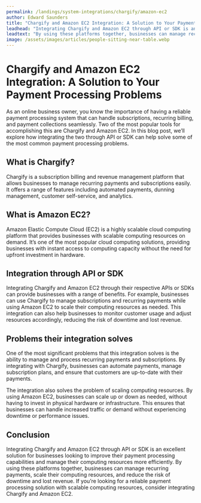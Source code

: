 ```yaml
---
permalink: /landings/system-integrations/chargify/amazon-ec2
author: Edward Saunders
title: "Chargify and Amazon EC2 Integration: A Solution to Your Payment Processing Problems"
leadhead: "Integrating Chargify and Amazon EC2 through API or SDK is an excellent solution for businesses looking to improve their payment processing capabilities and manage their computing resources more efficiently"
leadtext: "By using these platforms together, businesses can manage recurring payments, scale their computing resources, and reduce the risk of downtime and lost revenue. If you’re looking for a reliable payment processing solution with scalable computing resources, consider integrating Chargify and Amazon EC2."
image: /assets/images/articles/people-sitting-near-table.webp
---
```

<div class="arttext">	<h1>Chargify and Amazon EC2 Integration: A Solution to Your Payment Processing Problems</h1>
	<p>As an online business owner, you know the importance of having a reliable payment processing system that can handle subscriptions, recurring billing, and payment collections seamlessly. Two of the most popular tools for accomplishing this are Chargify and Amazon EC2. In this blog post, we’ll explore how integrating the two through API or SDK can help solve some of the most common payment processing problems.</p>
	<h2>What is Chargify?</h2>
	<p>Chargify is a subscription billing and revenue management platform that allows businesses to manage recurring payments and subscriptions easily. It offers a range of features including automated payments, dunning management, customer self-service, and analytics.</p>
	<h2>What is Amazon EC2?</h2>
	<p>Amazon Elastic Compute Cloud (EC2) is a highly scalable cloud computing platform that provides businesses with scalable computing resources on demand. It’s one of the most popular cloud computing solutions, providing businesses with instant access to computing capacity without the need for upfront investment in hardware.</p>
	<h2>Integration through API or SDK</h2>
	<p>Integrating Chargify and Amazon EC2 through their respective APIs or SDKs can provide businesses with a range of benefits. For example, businesses can use Chargify to manage subscriptions and recurring payments while using Amazon EC2 to scale their computing resources as needed. This integration can also help businesses to monitor customer usage and adjust resources accordingly, reducing the risk of downtime and lost revenue.</p>
	<h2>Problems their integration solves</h2>
	<p>One of the most significant problems that this integration solves is the ability to manage and process recurring payments and subscriptions. By integrating with Chargify, businesses can automate payments, manage subscription plans, and ensure that customers are up-to-date with their payments.</p>
	<p>The integration also solves the problem of scaling computing resources. By using Amazon EC2, businesses can scale up or down as needed, without having to invest in physical hardware or infrastructure. This ensures that businesses can handle increased traffic or demand without experiencing downtime or performance issues.</p>
	<h2>Conclusion</h2>
	<p>Integrating Chargify and Amazon EC2 through API or SDK is an excellent solution for businesses looking to improve their payment processing capabilities and manage their computing resources more efficiently. By using these platforms together, businesses can manage recurring payments, scale their computing resources, and reduce the risk of downtime and lost revenue. If you’re looking for a reliable payment processing solution with scalable computing resources, consider integrating Chargify and Amazon EC2.</p>
</div>